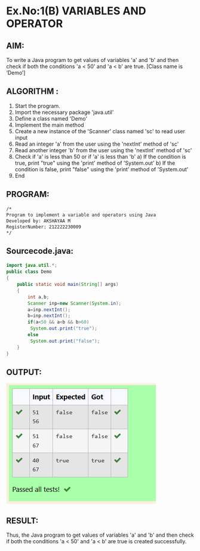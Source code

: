 # Ex.No:1(B) VARIABLES AND OPERATOR

## AIM:
To write a Java program to get values of variables 'a' and 'b' and then check if both the conditions 'a < 50' and 'a < b' are true. [Class name is ‘Demo’]

## ALGORITHM :
1.	Start the program.
2.	Import the necessary package 'java.util'
3.	Define a class named 'Demo'
4.	Implement the main method
5.	Create a new instance of the 'Scanner' class named 'sc' to read user input
6.	Read an integer 'a' from the user using the 'nextInt' method of 'sc'
7.	Read another integer 'b' from the user using the 'nextInt' method of 'sc'
8.	Check if 'a' is less than 50 or if 'a' is less than 'b'
a)	If the condition is true, print "true" using the 'print' method of 'System.out'
b)	If the condition is false, print "false" using the 'print' method of 'System.out'
9.	End

## PROGRAM:
 ```
/*
Program to implement a variable and operators using Java
Developed by: AKSHAYAA M
RegisterNumber: 212222230009 
*/
```

## Sourcecode.java:
```java
import java.util.*;
public class Demo
{
    public static void main(String[] args)
    {
        int a,b;
        Scanner inp=new Scanner(System.in);
        a=inp.nextInt();
        b=inp.nextInt();
        if(a<50 && a<b && b>60)
         System.out.print("true");
        else
         System.out.print("false");
    }
}
```
## OUTPUT:

!["C:\Users\SEC\Pictures\AAI\java"](2.png)

## RESULT:
Thus, the Java program to get values of variables 'a' and 'b' and then check if both the conditions 'a < 50' and 'a < b' are true is created successfully.

